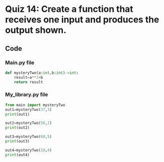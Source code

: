 # Quiz 14: Create a function that receives one input and produces the output shown. 
## Code
### Main.py file
```.py
def mysteryTwo(a:int,b:int)->int:
    result=a**2+b
    return result
```
### My_library.py file
```.py
from main import mysteryTwo
out1=mysteryTwo(37,3)
print(out1)

out2=mysteryTwo(58,2)
print(out2)

out3=mysteryTwo(60,5)
print(out3)

out4=mysteryTwo(10,4)
print(out4)
```
